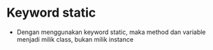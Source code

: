 # Keyword static

- Dengan menggunakan keyword static, maka method dan variable menjadi milik class, bukan milik instance
